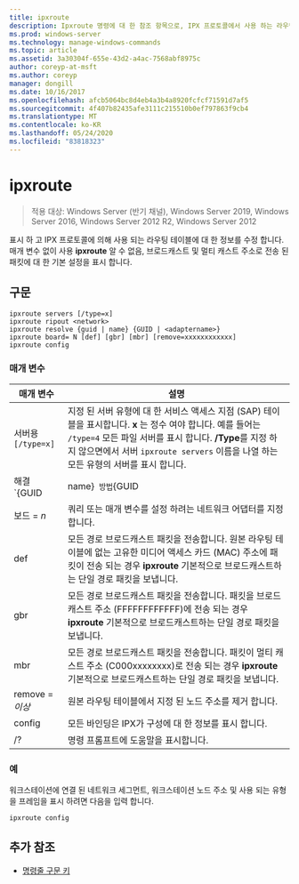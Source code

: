 ```yaml
---
title: ipxroute
description: Ipxroute 명령에 대 한 참조 항목으로, IPX 프로토콜에서 사용 하는 라우팅 테이블에 대 한 정보를 표시 하 고 수정 합니다.
ms.prod: windows-server
ms.technology: manage-windows-commands
ms.topic: article
ms.assetid: 3a30304f-655e-43d2-a4ac-7568abf8975c
author: coreyp-at-msft
ms.author: coreyp
manager: dongill
ms.date: 10/16/2017
ms.openlocfilehash: afcb5064bc8d4eb4a3b4a8920fcfcf71591d7af5
ms.sourcegitcommit: 4f407b82435afe3111c215510b0ef797863f9cb4
ms.translationtype: MT
ms.contentlocale: ko-KR
ms.lasthandoff: 05/24/2020
ms.locfileid: "83818323"
---
```

# <a name="ipxroute"></a>ipxroute

> 적용 대상: Windows Server (반기 채널), Windows Server 2019, Windows Server 2016, Windows Server 2012 R2, Windows Server 2012

표시 하 고 IPX 프로토콜에 의해 사용 되는 라우팅 테이블에 대 한 정보를 수정 합니다. 매개 변수 없이 사용 **ipxroute** 알 수 없음, 브로드캐스트 및 멀티 캐스트 주소로 전송 된 패킷에 대 한 기본 설정을 표시 합니다.

## <a name="syntax"></a>구문

```
ipxroute servers [/type=x]
ipxroute ripout <network>
ipxroute resolve {guid | name} {GUID | <adaptername>}
ipxroute board= N [def] [gbr] [mbr] [remove=xxxxxxxxxxxx]
ipxroute config
```

### <a name="parameters"></a>매개 변수
| 매개 변수 | 설명 |
| ------- | -------- |
| 서버용`[/type=x]` | 지정 된 서버 유형에 대 한 서비스 액세스 지점 (SAP) 테이블을 표시합니다. **x** 는 정수 여야 합니다. 예를 들어는 `/type=4` 모든 파일 서버를 표시 합니다. **/Type**를 지정 하지 않으면에서 서버 `ipxroute servers` 이름을 나열 하는 모든 유형의 서버를 표시 합니다. |
| 해결 `{GUID | name}` 방법`{GUID | adaptername}` | GUID의 이름을 식별 이름으로 하거나 이름을 해당 GUID로 확인 됩니다. |
| 보드 = *n* | 쿼리 또는 매개 변수를 설정 하려는 네트워크 어댑터를 지정 합니다. |
| def | 모든 경로 브로드캐스트 패킷을 전송합니다. 원본 라우팅 테이블에 없는 고유한 미디어 액세스 카드 (MAC) 주소에 패킷이 전송 되는 경우 **ipxroute** 기본적으로 브로드캐스트하는 단일 경로 패킷을 보냅니다. |
| gbr | 모든 경로 브로드캐스트 패킷을 전송합니다. 패킷을 브로드캐스트 주소 (FFFFFFFFFFFF)에 전송 되는 경우 **ipxroute** 기본적으로 브로드캐스트하는 단일 경로 패킷을 보냅니다. |
| mbr | 모든 경로 브로드캐스트 패킷을 전송합니다. 패킷이 멀티 캐스트 주소 (C000xxxxxxxx)로 전송 되는 경우 **ipxroute** 기본적으로 브로드캐스트하는 단일 경로 패킷을 보냅니다. |
| remove =*이상* | 원본 라우팅 테이블에서 지정 된 노드 주소를 제거 합니다. |
| config | 모든 바인딩은 IPX가 구성에 대 한 정보를 표시 합니다. |
| /? | 명령 프롬프트에 도움말을 표시합니다. |

### <a name="examples"></a>예

워크스테이션에 연결 된 네트워크 세그먼트, 워크스테이션 노드 주소 및 사용 되는 유형을 프레임을 표시 하려면 다음을 입력 합니다.

```
ipxroute config
```

## <a name="additional-references"></a>추가 참조

- [명령줄 구문 키](command-line-syntax-key.md)
